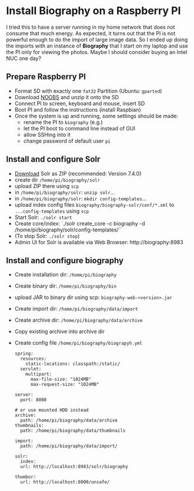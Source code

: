 # Install Biography on a Raspberry PI

I tried this to have a server running in my home network that does not consume that much energy. As expected, it turns out that the PI is not powerful enough to do the import of large image data. So I ended up doing the imports with an instance of **Biography** that I start on my laptop and use the PI only for viewing the photos. Maybe I should consider buying an Intel NUC one day?

## Prepare Raspberry PI

- Format SD with exactly one `fat32` Partition (Ubuntu: `gparted`)
- Download [NOOBS](https://www.raspberrypi.org/downloads/noobs/) and unzip it onto the SD
- Connect PI to screen, keyboard and mouse, insert SD
- Boot PI and follow the instructions (install Raspbian)
- Once the system is up and running, some settings should be made:
  - rename the PI to `biography` (e.g.)
  - let the PI boot to command line instead of GUI
  - allow SSHing into it
  - change password of default user `pi`

## Install and configure Solr

- [Download](http://lucene.apache.org/solr/downloads.html) Solr as ZIP (recommended: Version 7.4.0)
- create dir `/home/pi/biography/solr`
- upload ZIP there using `scp`
- in `/home/pi/biography/solr`: `unzip solr`...
- in `/home/pi/biography/solr`: `mkdir config-templates`...
- upload index config files `biography/biography-solr/conf/*.xml` to `...config-templates` using `scp`
- Start Solr: `./solr start`
- Create core/index: `./solr create_core -c biography -d /home/pi/biography/solr/config-templates/``
- (To stop Solr: `./solr stop`)
- Admin UI for Solr is available via Web Browser: http://biography:8983


## Install and configure biography

- Create installation dir: `/home/pi/biography`
- Create binary dir: `/home/pi/biography/bin`
- upload JAR to binary dir using scp: `biography-web-<version>.jar`
- Create import dir: `/home/pi/biography/data/import`
- Create archive dir: `/home/pi/biography/data/archive`
- Copy existing archive into archive dir
- Create config file `/home/pi/biography/biograpyh.yml`

      spring:
        resources:
          static-locations: classpath:/static/
        servlet:
          multipart:
            max-file-size: "1024MB"
            max-request-size: "1024MB"

      server:
        port: 8080

      # or use mounted HDD instead
      archive:
        path: /home/pi/biography/data/archive
      thumbnails:
        path: /home/pi/biography/data/thumbnails

      import:
        path: /home/pi/biography/data/import/

      solr:
        index:
        url: http://localhost:8983/solr/biography

      thumbor:
    	url: http://localhost:8000/unsafe/

